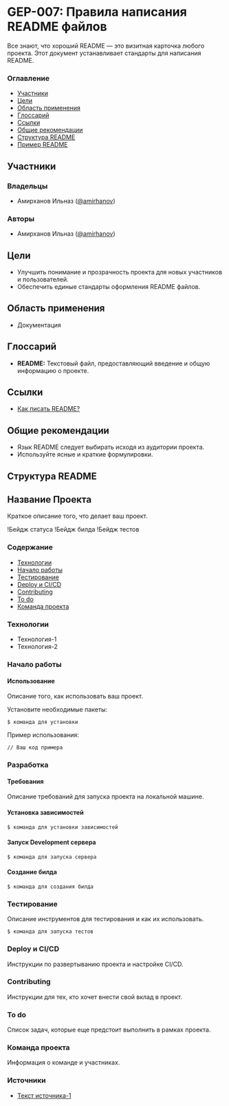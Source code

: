 # GEP-007: Правила написания README файлов

Все знают, что хороший README — это визитная карточка любого проекта. Этот документ устанавливает стандарты для написания README.

### Оглавление
- [Участники](#участники)
- [Цели](#цели)
- [Область применения](#область-применения)
- [Глоссарий](#глоссарий)
- [Ссылки](#ссылки)
- [Общие рекомендации](#общие-рекомендации)
- [Структура README](#структура-readme)
- [Пример README](#пример-readme)

## Участники

### Владельцы
- Амирханов Ильназ ([@amirhanov](#))

### Авторы
- Амирханов Ильназ ([@amirhanov](#))

## Цели
- Улучшить понимание и прозрачность проекта для новых участников и пользователей.
- Обеспечить единые стандарты оформления README файлов.

## Область применения
- Документация

## Глоссарий
- **README:** Текстовый файл, предоставляющий введение и общую информацию о проекте.

## Ссылки
- [Как писать README?](#)

## Общие рекомендации
- Язык README следует выбирать исходя из аудитории проекта.
- Используйте ясные и краткие формулировки.
## Структура README
## Название Проекта

Краткое описание того, что делает ваш проект.

!Бейдж статуса !Бейдж билда !Бейдж тестов

### Содержание
- [Технологии](#технологии)
- [Начало работы](#начало-работы)
- [Тестирование](#тестирование)
- [Deploy и CI/CD](#deploy-и-cicd)
- [Contributing](#contributing)
- [To do](#to-do)
- [Команда проекта](#команда-проекта)

### Технологии
- Технология-1
- Технология-2

### Начало работы

#### Использование
Описание того, как использовать ваш проект.

Установите необходимые пакеты:
```
$ команда для установки
```

Пример использования:
```
// Ваш код примера
```

### Разработка

#### Требования
Описание требований для запуска проекта на локальной машине.

#### Установка зависимостей
```
$ команда для установки зависимостей
```

#### Запуск Development сервера
```
$ команда для запуска сервера
```

#### Создание билда
```
$ команда для создания билда
```

### Тестирование
Описание инструментов для тестирования и как их использовать.
```
$ команда для запуска тестов
```

### Deploy и CI/CD
Инструкции по развертыванию проекта и настройке CI/CD.

### Contributing
Инструкции для тех, кто хочет внести свой вклад в проект.

### To do
Список задач, которые еще предстоит выполнить в рамках проекта.

### Команда проекта
Информация о команде и участниках.

### Источники
- [Текст источника-1](#ссылка-на-источник-1)
